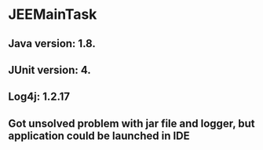 # JEEMainTask
## Java version: 1.8.
## JUnit version: 4.
## Log4j: 1.2.17

## Got unsolved problem with jar file and logger, but application could be launched in IDE

